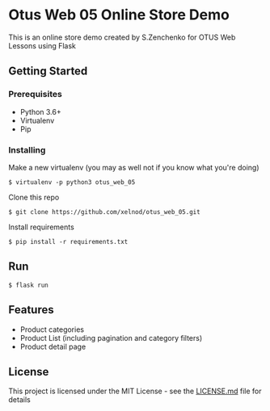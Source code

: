 # Otus Web 05 Online Store Demo

This is an online store demo created by S.Zenchenko for OTUS Web Lessons using Flask

## Getting Started

### Prerequisites

- Python 3.6+
- Virtualenv
- Pip


### Installing

Make a new virtualenv (you may as well not if you know what you're doing)

```
$ virtualenv -p python3 otus_web_05
```

Clone this repo

```
$ git clone https://github.com/xelnod/otus_web_05.git
```


Install requirements

```
$ pip install -r requirements.txt
```
## Run

```
$ flask run
```

## Features
- Product categories
- Product List (including pagination and category filters)
- Product detail page

## License

This project is licensed under the MIT License - see the [LICENSE.md](LICENSE.md) file for details
